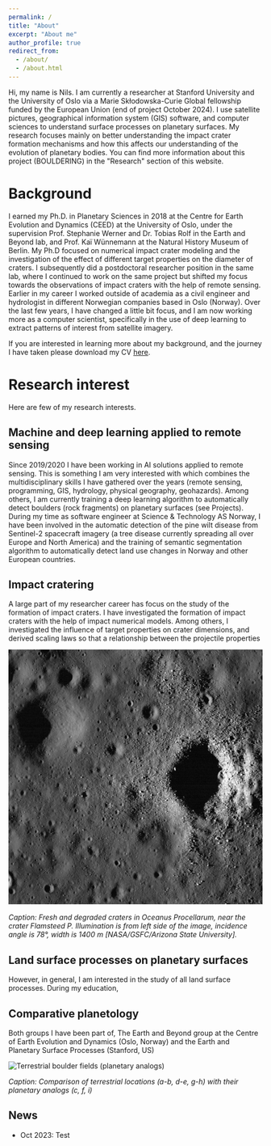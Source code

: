 ```yaml
---
permalink: /
title: "About"
excerpt: "About me"
author_profile: true
redirect_from: 
  - /about/
  - /about.html
---
```


Hi, my name is Nils. I am currently a researcher at Stanford University and the University of Oslo via a Marie Skłodowska-Curie Global fellowship funded by the European Union (end of project October 2024). I use satellite pictures, geographical information system (GIS) software, and computer sciences to understand surface processes on planetary surfaces. My research focuses mainly on better understanding the impact crater formation mechanisms and how this affects our understanding of the evolution of planetary bodies. You can find more information about this project (BOULDERING) in the "Research" section of this website. 

# Background

I earned my Ph.D. in Planetary Sciences in 2018 at the Centre for Earth Evolution and Dynamics (CEED) at the University of Oslo, under the supervision Prof. Stephanie Werner and Dr. Tobias Rolf in the Earth and Beyond lab, and Prof. Kaï Wünnemann at the Natural History Museum of Berlin. My Ph.D focused on numerical impact crater modeling and the investigation of the effect of different target properties on the diameter of craters. I subsequently did a postdoctoral researcher position in the same lab, where I continued to work on the same project but shifted my focus towards the observations of impact craters with the help of remote sensing. Earlier in my career I  worked outside of academia as a civil engineer and hydrologist in different Norwegian companies based in Oslo (Norway). Over the last few years, I have changed a little bit focus, and I am now working more as a computer scientist,  specifically in the use of deep learning to extract patterns of interest from satellite imagery.  

If you are interested in learning more about my background, and the journey I have taken please download my CV [here](https://github.com/yellowchocobo/yellowchocobo.github.io/tree/master/files/paper1.pdf).

Research interest
======
Here are few of my research interests. 

Machine and deep learning applied to remote sensing
------
Since 2019/2020 I have been working in AI solutions applied to remote sensing. This is something I am very interested with which combines the multidisciplinary skills I have gathered over the years (remote sensing, programming, GIS, hydrology, physical geography, geohazards). Among others, I am currently training a deep learning algorithm to automatically detect boulders (rock fragments) on planetary surfaces (see Projects). During my time as software engineer at Science & Technology AS Norway, I have been involved in the automatic detection of the pine wilt disease from Sentinel-2 spacecraft imagery (a tree disease currently spreading all over Europe and North America) and the training of semantic segmentation algorithm to automatically detect land use changes in Norway and other European countries.  

Impact cratering
------

A large part of my researcher career has focus on the study of the formation of impact craters. I have investigated the formation of impact craters with the help of impact numerical models. Among others, I investigated the influence of target properties on crater dimensions, and derived scaling laws so that a relationship between the projectile properties 

![Terrestrial boulder fields (planetary analogs)](/images/M117792992L_thumb.png)

*Caption: Fresh and degraded craters in Oceanus Procellarum, near the crater Flamsteed P. Illumination is from left side of the image, incidence angle is 78°, width is 1400 m [NASA/GSFC/Arizona State University].*


Land surface processes on planetary surfaces
------
However, in general, I am interested in the study of all land surface processes. During my education,  

## Comparative planetology

Both groups I have been part of, The Earth and Beyond group at the Centre of Earth Evolution and Dynamics (Oslo, Norway) and the Earth and Planetary Surface Processes (Stanford, US)

![Terrestrial boulder fields (planetary analogs)](/images/Figure1.png)

*Caption: Comparison of terrestrial locations (a-b, d-e, g-h) with their planetary analogs (c, f, i)*

## News
- Oct 2023: Test